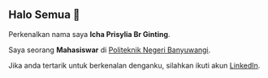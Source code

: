 ## Halo Semua 👋

Perkenalkan nama saya **Icha Prisylia Br Ginting**.<br>

Saya seorang **Mahasiswar** di [Politeknik Negeri Banyuwangi](https://poliwangi.ac.id/).<br>

Jika anda tertarik untuk berkenalan denganku, silahkan ikuti akun [LinkedIn](https://www.linkedin.com/in/ichaginting03).<br>

<!--
**icaginting/icaginting** is a ✨ _special_ ✨ repository because its `README.md` (this file) appears on your GitHub profile.

Here are some ideas to get you started:

- 🔭 I’m currently working on ...
- 🌱 I’m currently learning ...
- 👯 I’m looking to collaborate on ...
- 🤔 I’m looking for help with ...
- 💬 Ask me about ...
- 📫 How to reach me: ...
- 😄 Pronouns: ...
- ⚡ Fun fact: ...
-->
